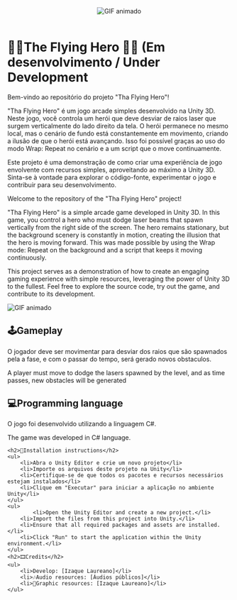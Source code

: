 <!DOCTYPE html>
<html>
<header>
	<link rel="stylesheet" type="text/css" href="/style.css">
	<div classname = "Titulo">
  	<img src="" alt="GIF animado">
	</div>

</header>
<body>
	<h1>🦸‍♂️The Flying Hero 🦸‍♀️ (Em desenvolvimento / Under Development</h1>
	<p>Bem-vindo ao repositório do projeto "Tha Flying Hero"!

"Tha Flying Hero" é um jogo arcade simples desenvolvido na Unity 3D. Neste jogo, você controla um herói que deve desviar de raios laser que surgem verticalmente do lado direito da tela. O herói permanece no mesmo local, mas o cenário de fundo está constantemente em movimento, criando a ilusão de que o herói está avançando. Isso foi possível graças ao uso do modo Wrap: Repeat no cenário e a um script que o move continuamente.

Este projeto é uma demonstração de como criar uma experiência de jogo envolvente com recursos simples, aproveitando ao máximo a Unity 3D. Sinta-se à vontade para explorar o código-fonte, experimentar o jogo e contribuir para seu desenvolvimento.



Welcome to the repository of the "Tha Flying Hero" project!

"Tha Flying Hero" is a simple arcade game developed in Unity 3D. In this game, you control a hero who must dodge laser beams that spawn vertically from the right side of the screen. The hero remains stationary, but the background scenery is constantly in motion, creating the illusion that the hero is moving forward. This was made possible by using the Wrap mode: Repeat on the background and a script that keeps it moving continuously.

This project serves as a demonstration of how to create an engaging gaming experience with simple resources, leveraging the power of Unity 3D to the fullest. Feel free to explore the source code, try out the game, and contribute to its development.</p>
	<div classname = "jogo">
	<img src="" alt="GIF animado">
	</div>
	<h2>🕹Gameplay</h2>
	<p>O jogador deve ser movimentar para desviar dos raios que são spawnados pela a fase, e com o passar do tempo, será gerado novos obstaculos.</p>
 	<p>A player must move to dodge the lasers spawned by the level, and as time passes, new obstacles will be generated</p>
	<h2>💻Programming language</h2>
	<p>O jogo foi desenvolvido utilizando a linguagem C#.</p>
 	<p>The game was developed in C# language.</p>
 
	<h2>📄Installation instructions</h2>
 	<ul>
	  	<li>Abra o Unity Editor e crie um novo projeto</li>
		<li>Importe os arquivos deste projeto na Unity</li>
		<li>Certifique-se de que todos os pacotes e recursos necessários estejam instalados</li>
		<li>Clique em "Executar" para iniciar a aplicação no ambiente Unity</li>
	</ul>
 	<ul>
    		<li>Open the Unity Editor and create a new project.</li>
		<li>Import the files from this project into Unity.</li>
		<li>Ensure that all required packages and assets are installed.</li>
		<li>Click "Run" to start the application within the Unity environment.</li>
	</ul>
	<h2>🎞Credits</h2>
	<ul>
		<li>Develop: [Izaque Laureano]</li>
		<li>🎶Audio resources: [Áudios públicos]</li>
		<li>🎨Graphic resources: [Izaque Laureano]</li>
	</ul>
	
</body>
</html>
